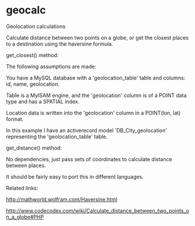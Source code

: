 geocalc
=======

Geolocation calculations

Calculate distance between two points on a globe, or get the closest places to a destination using the haversine formula.

get_closest() method: 

The following assumptions are made:

You have a MySQL database with a 'geolocation_table' table and columns: id, name, geolocation.

Table is a MyISAM engine, and the 'geolocation' column is of a POINT data type and has a SPATIAL index.

Location data is written into the 'geolocation' column in a POINT(lon, lat) format.

In this example I have an activerecord model 'DB_City_geolocation' representing the 'geolocation_table' table.

get_distance() method:

No dependencies, just pass sets of coordinates to calculate distance between places.



It should be fairly easy to port this in different languages.

Related links:

http://mathworld.wolfram.com/Haversine.html

http://www.codecodex.com/wiki/Calculate_distance_between_two_points_on_a_globe#PHP
